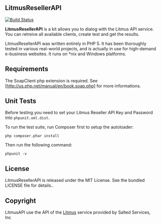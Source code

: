 LitmusResellerAPI
-----------------

[![Build Status](https://secure.travis-ci.org/yzalis/crontab.png?branch=master)](http://travis-ci.org/yzalis/litmus)

**LitmusResellerAPI** is a kit allows you to dialog with the Litmus API service. You can
retreive all available clients, create test and get the results.

LitmusResellerAPI was written entirely in PHP 5.
It has been thoroughly tested in various real-world projects, and is actually in
use for high-demand e-business websites.
It runs on *nix and Windows platforms.

Requirements
------------

The SoapClient php extension is required.
See [http://us.php.net/manual/en/book.soap.php] for more informations.


Unit Tests
---------

Before testing you need to set your Litmus Reseller API Key and Password into `phpunit.xml.dist`.

To run the test suite, run Composer first to setup the autoloader:

	php composer.phar install

Then run the following command:

	phpunit -v

License
-------

LitmusResellerAPI is released under the MIT License. See the bundled LICENSE file for details..

Copyright
---------

LitmusAPI use the API of the [Litmus](http://www.litmus.com) service provided by Salted Services, Inc